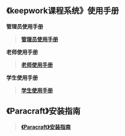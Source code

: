 ## 《keepwork课程系统》使用手册

**管理员使用手册**

> **[管理员使用手册](https://api.keepwork.com/ts-storage/siteFiles/14063/raw#管理员使用手册20200628.pdf)**


**老师使用手册**

> **[老师使用手册](https://api.keepwork.com/ts-storage/siteFiles/14062/raw#老师使用手册20200628.pdf)**

**学生使用手册**

> **[学生使用手册](https://api.keepwork.com/storage/v0/siteFiles/9789/raw#学生使用手册20200108.pdf)**


## 《Paracraft》安装指南

> **[《Paracraft》安装指南](https://api.keepwork.com/storage/v0/siteFiles/3649/raw#Paracraft创意空间安装指南.pdf)**